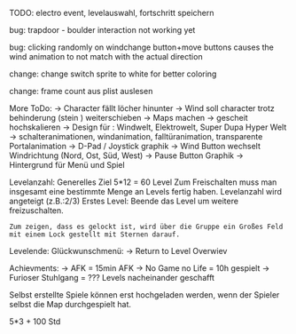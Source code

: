 TODO:
electro event,
levelauswahl,
fortschritt speichern

bug: trapdoor - boulder interaction not working yet

bug: clicking randomly on windchange button+move buttons causes the wind animation
      to not match with the actual direction

change: change switch sprite to white for better coloring

change: frame count aus plist auslesen

More ToDo:
-> Character fällt löcher hinunter
-> Wind soll character trotz behinderung (stein ) weiterschieben 
-> Maps machen
-> gescheit hochskalieren
-> Design für : Windwelt, Elektrowelt, Super Dupa Hyper Welt
-> schalteranimationen, windanimation, falltüranimation, transparente Portalanimation
-> D-Pad / Joystick graphik
-> Wind Button wechselt Windrichtung (Nord, Ost, Süd, West)
-> Pause Button Graphik 
-> Hintergrund für Menü und Spiel

Levelanzahl: 
	Generelles Ziel 5*12 = 60 Level
	Zum Freischalten muss man insgesamt eine bestimmte Menge an Levels fertig haben.
	Levelanzahl wird angeteigt (z.B.:2/3)
	Erstes Level: Beende das Level um weitere freizuschalten.


	Zum zeigen, dass es gelockt ist, wird über die Gruppe ein Großes Feld mit einem Lock gestellt mit Sternen darauf.

Levelende:
	Glückwunschmenü: 
		-> Return to Level Overwiev

Achievments:
	-> AFK = 15min AFK
	-> No Game no Life = 10h gespielt
	-> Furioser Stuhlgang = ??? Levels nacheinander geschafft
	
Selbst erstellte Spiele können erst hochgeladen werden, wenn der Spieler selbst die Map durchgespielt hat.


5*3 + 100 Std
